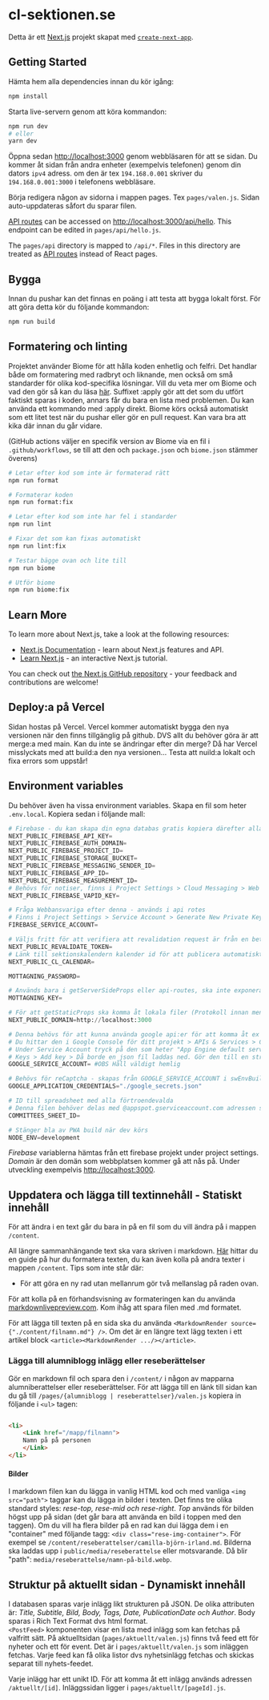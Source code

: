 # cl-sektionen.se

Detta är ett [Next.js](https://nextjs.org/) projekt skapat med [
`create-next-app`](https://github.com/vercel/next.js/tree/canary/packages/create-next-app).

## Getting Started

Hämta hem alla dependencies innan du kör igång:

```bash
npm install
```

Starta live-servern genom att köra kommandon:

```bash
npm run dev
# eller
yarn dev
```

Öppna sedan [http://localhost:3000](http://localhost:3000) genom webbläsaren för att se sidan. Du kommer åt sidan från
andra enheter (exempelvis telefonen) genom din dators `ipv4` adress. om den är tex `194.168.0.001` skriver du
`194.168.0.001:3000` i telefonens webbläsare.

Börja redigera någon av sidorna i mappen pages. Tex `pages/valen.js`. Sidan auto-uppdateras såfort du sparar filen.

[API routes](https://nextjs.org/docs/api-routes/introduction) can be accessed
on [http://localhost:3000/api/hello](http://localhost:3000/api/hello). This endpoint can be edited in
`pages/api/hello.js`.

The `pages/api` directory is mapped to `/api/*`. Files in this directory are treated
as [API routes](https://nextjs.org/docs/api-routes/introduction) instead of React pages.

## Bygga

Innan du pushar kan det finnas en poäng i att testa att bygga lokalt först. För att göra detta kör du följande
kommandon:

```bash
npm run build
```

## Formatering och linting

Projektet använder Biome för att hålla koden enhetlig och felfri. Det handlar både om formatering med radbryt och
liknande, men också om små standarder för olika kod-specifika lösningar. Vill du veta mer om Biome och vad den gör så
kan du läsa [här](https://biomejs.dev/). Suffixet :apply gör att det som du utfört faktiskt sparas i koden, annars får
du bara en lista med problemen. Du kan använda ett kommando med :apply direkt. Biome körs också automatiskt som ett
litet test när du pushar eller gör en pull request. Kan vara bra att kika där innan du går vidare.

(GitHub actions väljer en specifik version av Biome via en fil i `.github/workflows`, se till att den och `package.json`
och `biome.json` stämmer överens)

```bash
# Letar efter kod som inte är formaterad rätt
npm run format

# Formaterar koden
npm run format:fix
```

```bash
# Letar efter kod som inte har fel i standarder
npm run lint

# Fixar det som kan fixas automatiskt
npm run lint:fix
```

```bash
# Testar bägge ovan och lite till
npm run biome

# Utför biome
npm run biome:fix
```

## Learn More

To learn more about Next.js, take a look at the following resources:

- [Next.js Documentation](https://nextjs.org/docs) - learn about Next.js features and API.
- [Learn Next.js](https://nextjs.org/learn) - an interactive Next.js tutorial.

You can check out [the Next.js GitHub repository](https://github.com/vercel/next.js/) - your feedback and contributions
are welcome!

## Deploy:a på Vercel

Sidan hostas på Vercel. Vercel kommer automatiskt bygga den nya versionen när den finns tillgänglig på github. DVS allt
du behöver göra är att merge:a med main. Kan du inte se ändringar efter din merge? Då har Vercel misslyckats med att
build:a den nya versionen... Testa att nuild:a lokalt och fixa errors som uppstår!

## Environment variables

Du behöver även ha vissa environment variables. Skapa en fil som heter `.env.local`. Kopiera sedan i följande mall:

```python
# Firebase - du kan skapa din egna databas gratis kopiera därefter alla värden
NEXT_PUBLIC_FIREBASE_API_KEY=
NEXT_PUBLIC_FIREBASE_AUTH_DOMAIN=
NEXT_PUBLIC_FIREBASE_PROJECT_ID=
NEXT_PUBLIC_FIREBASE_STORAGE_BUCKET=
NEXT_PUBLIC_FIREBASE_MESSAGING_SENDER_ID=
NEXT_PUBLIC_FIREBASE_APP_ID=
NEXT_PUBLIC_FIREBASE_MEASUREMENT_ID=
# Behövs för notiser, finns i Project Settings > Cloud Messaging > Web configuration > Generate Key Pair
NEXT_PUBLIC_FIREBASE_VAPID_KEY=

# Fråga Webbansvariga efter denna - används i api rotes
# Finns i Project Settings > Service Account > Generate New Private Key
FIREBASE_SERVICE_ACCOUNT=

# Väljs fritt för att verifiera att revalidation request är från en betrodd källa
NEXT_PUBLIC_REVALIDATE_TOKEN=
# Länk till sektionskalendern kalender id för att publicera automatiskt
NEXT_PUBLIC_CL_CALENDAR=

MOTTAGNING_PASSWORD=

# Används bara i getServerSideProps eller api-routes, ska inte exponeras
MOTTAGNING_KEY=

# För att getStaticProps ska komma åt lokala filer (Protokoll innan men inget snedstreck i slutet)
NEXT_PUBLIC_DOMAIN=http://localhost:3000

# Denna behövs för att kunna använda google api:er för att komma åt ex spreadsheets
# Du hittar den i Google Console för ditt projekt > APIs & Services > Credentials >
# Under Service Account tryck på den som heter "App Engine default service account" >
# Keys > Add key > Då borde en json fil laddas ned. Gör den till en sträng och kopiera in här.
GOOGLE_SERVICE_ACCOUNT= #OBS Håll väldigt hemlig

# Behövs för reCaptcha - skapas från GOOGLE_SERVICE_ACCOUNT i swEnvBuild
GOOGLE_APPLICATION_CREDENTIALS="./google_secrets.json"

# ID till spreadsheet med alla förtroendevalda
# Denna filen behöver delas med @appspot.gserviceaccount.com adressen som är länkad till service account
COMMITTEES_SHEET_ID=

# Stänger bla av PWA build när dev körs
NODE_ENV=development
```

_Firebase_ variablerna hämtas från ett firebase projekt under project settings.  
_Domain_ är den domän som webbplatsen kommer gå att nås på. Under utveckling
exempelvis [http://localhost:3000](http://localhost:3000).

## Uppdatera och lägga till textinnehåll - Statiskt innehåll

För att ändra i en text går du bara in på en fil som du vill ändra på i mappen `/content`.

All längre sammanhängande text ska vara skriven i markdown. [Här](https://www.markdownguide.org/cheat-sheet/) hittar du
en guide på hur du formatera texten, du kan även kolla på andra texter i mappen `/content`. Tips som inte står där:

- För att göra en ny rad utan mellanrum gör två mellanslag på raden ovan.

För att kolla på en förhandsvisning av formateringen kan du
använda [markdownlivepreview.com](https://markdownlivepreview.com/). Kom ihåg att spara filen med .md formatet.

För att lägga till texten på en sida ska du använda `<MarkdownRender source={"./content/filnamn.md"} />`. Om det är en
längre text lägg texten i ett artikel block `<article><MarkdownRender .../></article>`.

### Lägga till alumniblogg inlägg eller reseberättelser

Gör en markdown fil och spara den i `/content/` i någon av mapparna alumniberattelser eller reseberättelser. För att
lägga till en länk till sidan kan du gå till `/pages/{alumniblogg | reseberattelser}/valen.js` kopiera in följande i
`<ul>` tagen:

```html

<li>
    <Link href="/mapp/filnamn">
    Namn på på personen
    </Link>
</li>
```

#### Bilder

I markdown filen kan du lägga in vanlig HTML kod och med vanliga `<img src="path">` taggar kan du lägga in bilder i
texten. Det finns tre olika standard styles: _rese-top, rese-mid och rese-right_. _Top_ används för bilden högst upp på
sidan (det går bara att använda en bild i toppen med den taggen). Om du vill ha flera bilder på en rad kan dui lägga dem
i en "container" med följande tagg: `<div class="rese-img-container">`. För exempel se
`/content/reseberattelser/camilla-björn-irland.md`.
Bilderna ska laddas upp i `public/media/reseberattelse` eller motsvarande. Då blir "path":
`media/reseberattelse/namn-på-bild.webp`.

## Struktur på aktuellt sidan - Dynamiskt innehåll

I databasen sparas varje inlägg likt strukturen på JSON. De olika attributen är: _Title, Subtitle, Bild, Body, Tags,
Date, PublicationDate och Author_. Body sparas i Rich Text Format dvs html format.  
`<PostFeed>` komponenten visar en lista med inlägg som kan fetchas på valfritt sätt.
På aktuelltsidan (`pages/aktuellt/valen.js`) finns två feed ett för nyheter och ett för event. Det är i
`pages/aktuellt/valen.js` som inläggen fetchas. Varje feed kan få olika listor dvs nyhetsinlägg fetchas och skickas
separat till nyhets-feedet.

Varje inlägg har ett unikt ID. För att komma åt ett inlägg används adressen `/aktuellt/[id]`. Inläggssidan ligger i
`pages/aktuellt/[pageId].js`.
